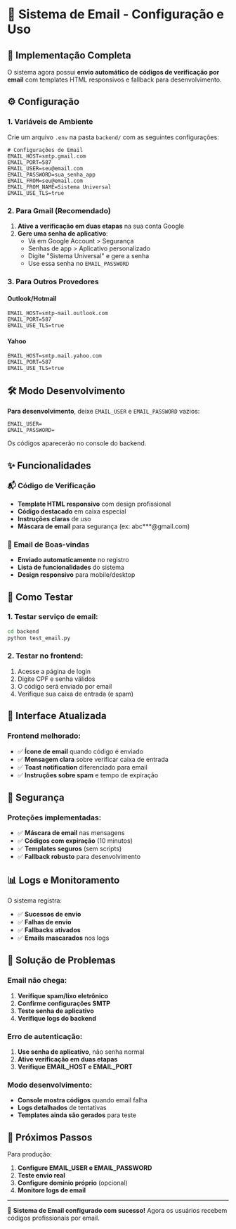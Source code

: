 # 📧 Sistema de Email - Configuração e Uso

## 🚀 Implementação Completa

O sistema agora possui **envio automático de códigos de verificação por email** com templates HTML responsivos e fallback para desenvolvimento.

## ⚙️ Configuração

### 1. Variáveis de Ambiente

Crie um arquivo `.env` na pasta `backend/` com as seguintes configurações:

```env
# Configurações de Email
EMAIL_HOST=smtp.gmail.com
EMAIL_PORT=587
EMAIL_USER=seu@email.com
EMAIL_PASSWORD=sua_senha_app
EMAIL_FROM=seu@email.com
EMAIL_FROM_NAME=Sistema Universal
EMAIL_USE_TLS=true
```

### 2. Para Gmail (Recomendado)

1. **Ative a verificação em duas etapas** na sua conta Google
2. **Gere uma senha de aplicativo**:
   - Vá em Google Account > Segurança
   - Senhas de app > Aplicativo personalizado
   - Digite "Sistema Universal" e gere a senha
   - Use essa senha no `EMAIL_PASSWORD`

### 3. Para Outros Provedores

#### Outlook/Hotmail
```env
EMAIL_HOST=smtp-mail.outlook.com
EMAIL_PORT=587
EMAIL_USE_TLS=true
```

#### Yahoo
```env
EMAIL_HOST=smtp.mail.yahoo.com
EMAIL_PORT=587
EMAIL_USE_TLS=true
```

## 🛠️ Modo Desenvolvimento

**Para desenvolvimento**, deixe `EMAIL_USER` e `EMAIL_PASSWORD` vazios:

```env
EMAIL_USER=
EMAIL_PASSWORD=
```

Os códigos aparecerão no console do backend.

## ✨ Funcionalidades

### 📬 Código de Verificação
- **Template HTML responsivo** com design profissional
- **Código destacado** em caixa especial
- **Instruções claras** de uso
- **Máscara de email** para segurança (ex: abc***@gmail.com)

### 🎉 Email de Boas-vindas
- **Enviado automaticamente** no registro
- **Lista de funcionalidades** do sistema
- **Design responsivo** para mobile/desktop

## 🔧 Como Testar

### 1. Testar serviço de email:
```bash
cd backend
python test_email.py
```

### 2. Testar no frontend:
1. Acesse a página de login
2. Digite CPF e senha válidos
3. O código será enviado por email
4. Verifique sua caixa de entrada (e spam)

## 📱 Interface Atualizada

### Frontend melhorado:
- ✅ **Ícone de email** quando código é enviado
- ✅ **Mensagem clara** sobre verificar caixa de entrada
- ✅ **Toast notification** diferenciado para email
- ✅ **Instruções sobre spam** e tempo de expiração

## 🔐 Segurança

### Proteções implementadas:
- ✅ **Máscara de email** nas mensagens
- ✅ **Códigos com expiração** (10 minutos)
- ✅ **Templates seguros** (sem scripts)
- ✅ **Fallback robusto** para desenvolvimento

## 📊 Logs e Monitoramento

O sistema registra:
- ✅ **Sucessos de envio**
- ✅ **Falhas de envio**
- ✅ **Fallbacks ativados**
- ✅ **Emails mascarados** nos logs

## 🚨 Solução de Problemas

### Email não chega:
1. **Verifique spam/lixo eletrônico**
2. **Confirme configurações SMTP**
3. **Teste senha de aplicativo**
4. **Verifique logs do backend**

### Erro de autenticação:
1. **Use senha de aplicativo**, não senha normal
2. **Ative verificação em duas etapas**
3. **Verifique EMAIL_HOST e EMAIL_PORT**

### Modo desenvolvimento:
- **Console mostra códigos** quando email falha
- **Logs detalhados** de tentativas
- **Templates ainda são gerados** para teste

## 🎯 Próximos Passos

Para produção:
1. **Configure EMAIL_USER e EMAIL_PASSWORD**
2. **Teste envio real**
3. **Configure domínio próprio** (opcional)
4. **Monitore logs de email**

---

🎉 **Sistema de Email configurado com sucesso!**
Agora os usuários recebem códigos profissionais por email.
